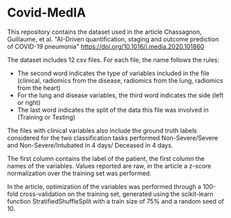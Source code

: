 # Covid-MedIA
This repository contains the dataset used in the article Chassagnon, Guillaume, et al.  "AI-Driven quantification, staging and outcome prediction of COVID-19 pneumonia" https://doi.org/10.1016/j.media.2020.101860 

The dataset includes 12 csv files.
For each file, the name follows the rules:
- The second word indicates the type of variables included in the file (clinical, radiomics from the disease, radiomics from the lung, radiomics from the heart)
- For the lung and disease variables, the third word indicates the side (left or right)
- The last word indicates the split of the data this file was involved in (Training or Testing)

The files with clinical variables also include the ground truth labels considered for the two classification tasks performed Non-Severe/Severe and Non-Severe/Intubated in 4 days/ Deceased in 4 days.

The first column contains the label of the patient, the first column the names of the variables.
Values reported are raw, in the article a z-score normalization over the training set was performed.

In the article, optimization of the variables was performed through a 100-fold cross-validation on the training set, generated using the scikit-learn function StratifiedShuffleSplit with a train size of 75% and a random seed of 10.

